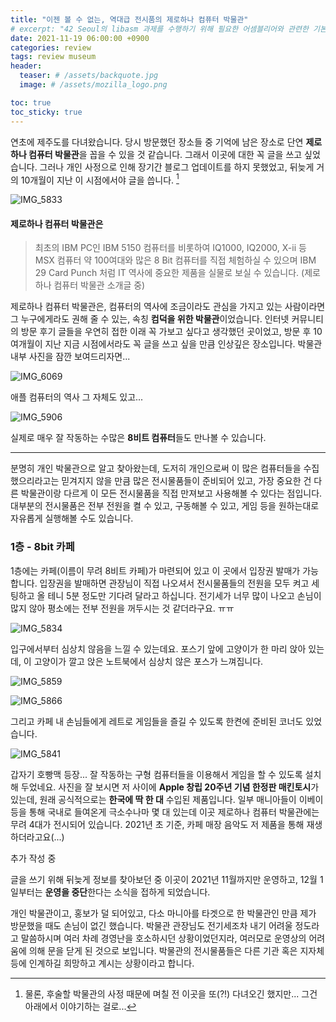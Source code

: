 ```yaml
---
title: "이젠 볼 수 없는, 역대급 전시품의 제로하나 컴퓨터 박물관"
# excerpt: "42 Seoul의 libasm 과제를 수행하기 위해 필요한 어셈블리어와 관련한 기본 지식을 정리합니다. 인텔 문법, 64비트 macOS 및 NASM 어셈블러를 활용합니다."
date: 2021-11-19 06:00:00 +0900
categories: review
tags: review museum 
header:
  teaser: # /assets/backquote.jpg
  image: # /assets/mozilla_logo.png 

toc: true  
toc_sticky: true 
---
```




연초에 제주도를 다녀왔습니다. 당시 방문했던 장소들 중 기억에 남은 장소로 단연 **제로하나 컴퓨터 박물관**을 꼽을 수 있을 것 같습니다. 그래서 이곳에 대한 꼭 글을 쓰고 싶었습니다. 그러나 개인 사정으로 인해 장기간 블로그 업데이트를 하지 못했었고, 뒤늦게 거의 10개월이 지난 이 시점에서야 글을 씁니다. [^1]

[^1]:물론, 후술할 박물관의 사정 때문에 며칠 전 이곳을 또(?!) 다녀오긴 했지만... 그건 아래에서 이야기하는 걸로...

![IMG_5833](../assets/2021-11-18-zerohana-museum/IMG_5833.jpeg)



#### 제로하나 컴퓨터 박물관은

> 최초의 IBM PC인 IBM 5150 컴퓨터를 비롯하여 IQ1000, IQ2000, X-ii 등 MSX 컴퓨터 약 100여대와 많은 8 Bit 컴퓨터를 직접 체험하실 수 있으며 IBM 29 Card Punch 처럼 IT 역사에 중요한 제품을 실물로 보실 수 있습니다. (제로하나 컴퓨터 박물관 소개글 중)

제로하나 컴퓨터 박물관은, 컴퓨터의 역사에 조금이라도 관심을 가지고 있는 사람이라면 그 누구에게라도 권해 줄 수 있는, 속칭 **컴덕을 위한 박물관**이었습니다. 인터넷 커뮤니티의 방문 후기 글들을 우연히 접한 이래 꼭 가보고 싶다고 생각했던 곳이었고, 방문 후 10여개월이 지난 지금 시점에서라도 꼭 글을 쓰고 싶을 만큼 인상깊은 장소입니다. 박물관 내부 사진을 잠깐 보여드리자면...



![IMG_6069](../assets/2021-11-18-zerohana-museum/IMG_6069.jpeg)

애플 컴퓨터의 역사 그 자체도 있고...

![IMG_5906](../assets/2021-11-18-zerohana-museum/IMG_5906.jpeg)

실제로 매우 잘 작동하는 수많은 **8비트 컴퓨터**들도 만나볼 수 있습니다.

---

분명히 개인 박물관으로 알고 찾아왔는데, 도저히 개인으로써 이 많은 컴퓨터들을 수집했으리라고는 믿겨지지 않을 만큼 많은 전시물품들이 준비되어 있고, 가장 중요한 건 다른 박물관이랑 다르게 이 모든 전시물품을 직접 만져보고 사용해볼 수 있다는 점입니다. 대부분의 전시물품은 전부 전원을 켤 수 있고, 구동해볼 수 있고, 게임 등을 원하는대로 자유롭게 실행해볼 수도 있습니다.



### 1층 - 8bit 카페

1층에는 카페(이름이 무려 8비트 카페)가 마련되어 있고 이 곳에서 입장권 발매가 가능합니다. 입장권을 발매하면 관장님이 직접 나오셔서 전시물품들의 전원을 모두 켜고 세팅하고 올 테니 5분 정도만 기다려 달라고 하십니다. 전기세가 너무 많이 나오고 손님이 많지 않아 평소에는 전부 전원을 꺼두시는 것 같더라구요. ㅠㅠ

![IMG_5834](../assets/2021-11-18-zerohana-museum/IMG_5834.jpeg)

입구에서부터 심상치 않음을 느낄 수 있는데요. 포스기 앞에 고양이가 한 마리 앉아 있는데, 이 고양이가 깔고 앉은 노트북에서 심상치 않은 포스가 느껴집니다.

![IMG_5859](../assets/2021-11-18-zerohana-museum/IMG_5859.jpeg)

![IMG_5866](../assets/2021-11-18-zerohana-museum/IMG_5866.jpeg)



그리고 카페 내 손님들에게 레트로 게임들을 즐길 수 있도록 한켠에 준비된 코너도 있었습니다.

![IMG_5841](../assets/2021-11-18-zerohana-museum/IMG_5841.jpeg)

갑자기 호빵맥 등장... 잘 작동하는 구형 컴퓨터들을 이용해서 게임을 할 수 있도록 설치해 두었네요. 사진을 잘 보시면 저 사이에 **Apple 창립 20주년 기념 한정판 매킨토시**가 있는데, 원래 공식적으로는 **한국에 딱 한 대** 수입된 제품입니다. 일부 매니아들이 이베이 등을 통해 국내로 들여온게 극소수나마 몇 대 있는데 이곳 제로하나 컴퓨터 박물관에는 무려 4대가 전시되어 있습니다. 2021년 초 기준, 카페 매장 음악도 저 제품을 통해 재생하더라고요(...)





추가 작성 중







 글을 쓰기 위해 뒤늦게 정보를 찾아보던 중 이곳이 2021년 11월까지만 운영하고, 12월 1일부터는 **운영을 중단**한다는 소식을 접하게 되었습니다.

개인 박물관이고, 홍보가 덜 되어있고, 다소 마니아를 타겟으로 한 박물관인 만큼 제가 방문했을 때도 손님이 없긴 했습니다. 박물관 관장님도 전기세조차 내기 어려울 정도라고 말씀하시며 여러 차례 경영난을 호소하시던 상황이었던지라, 여러모로 운영상의 어려움에 의해 문을 닫게 된 것으로 보입니다. 박물관의 전시물품들은 다른 기관 혹은 지자체 등에 인계하길 희망하고 계시는 상황이라고 합니다.

